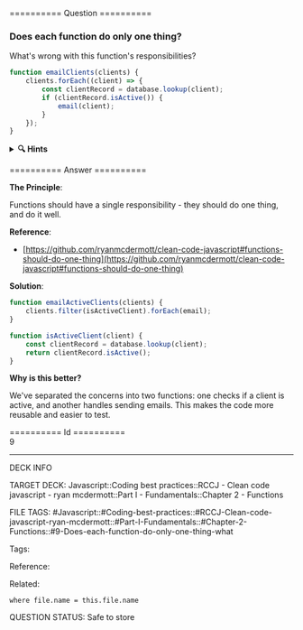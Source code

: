 ========== Question ==========  

### Does each function do only one thing?

What's wrong with this function's responsibilities?

```javascript
function emailClients(clients) {
    clients.forEach((client) => {
        const clientRecord = database.lookup(client);
        if (clientRecord.isActive()) {
            email(client);
        }
    });
}
```

<details><summary><b>🔍 Hints</b></summary>

<b>Think about</b>:

-   How many different operations is this function performing?

-   What if you needed to reuse just the active client check?

-   How could we make this more modular?

</details>  

========== Answer ==========  

**The Principle**:

Functions should have a single responsibility - they should do one thing, and do it well.

**Reference**:

-   [https://github.com/ryanmcdermott/clean-code-javascript#functions-should-do-one-thing](https://github.com/ryanmcdermott/clean-code-javascript#functions-should-do-one-thing)

**Solution**:

```javascript
function emailActiveClients(clients) {
    clients.filter(isActiveClient).forEach(email);
}

function isActiveClient(client) {
    const clientRecord = database.lookup(client);
    return clientRecord.isActive();
}
```

**Why is this better?**

We've separated the concerns into two functions: one checks if a client is active, and another handles sending emails. This makes the code more reusable and easier to test.

========== Id ==========  
9

---

DECK INFO

TARGET DECK: Javascript::Coding best practices::RCCJ - Clean code javascript - ryan mcdermott::Part I - Fundamentals::Chapter 2 - Functions

FILE TAGS: #Javascript::#Coding-best-practices::#RCCJ-Clean-code-javascript-ryan-mcdermott::#Part-I-Fundamentals::#Chapter-2-Functions::#9-Does-each-function-do-only-one-thing-what

Tags:

Reference:

Related:

```dataview
where file.name = this.file.name
```

QUESTION STATUS: Safe to store
